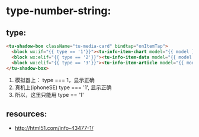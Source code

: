 # type-number-string:

## type: 
```html
<tu-shadow-box className="tu-media-card" bindtap="onItemTap">
  <block wx:if="{{ type == '1'}}"><tu-info-item-chart model="{{ model }}"/></block>
  <block wx:elif="{{ type == '2'}}"><tu-info-item-data model="{{ model }}" /></block>
  <block wx:elif="{{ type == '3'}}"><tu-info-item-article model="{{ model }}" /></block>
</tu-shadow-box>
```
1. 模拟器上： type === 1，显示正确
2. 真机上(iphoneSE) type === '1', 显示正确
3. 所以，这里只能用  type == '1'


## resources:
- http://html51.com/info-43477-1/
